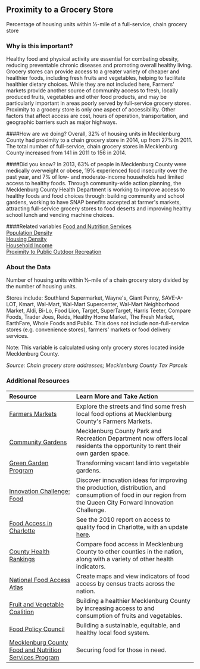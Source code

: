 ﻿## Proximity to a Grocery Store
Percentage of housing units within &#189;-mile of a full-service, chain grocery store

### Why is this important?
Healthy food and physical activity are essential for combating obesity, reducing preventable chronic diseases and promoting overall healthy living. Grocery stores can provide access to a greater variety of cheaper and healthier foods, including fresh fruits and vegetables, helping to facilitate healthier dietary choices. While they are not included here, Farmers' markets provide another source of community access to fresh, locally produced fruits, vegetables and other food products, and may be particularly important in areas poorly served by full-service grocery stores. Proximity to a grocery store is only one aspect of accessibility. Other factors that affect access are cost, hours of operation, transportation, and geographic barriers such as major highways.

####How are we doing?
Overall, 32% of housing units in Mecklenburg County had proximity to a chain grocery store in 2014, up from 27% in 2011. The total number of full-service, chain grocery stores in Mecklenburg County increased from 141 in 2011 to 156 in 2014.

####Did you know?
In 2013, 63% of people in Mecklenburg County were medically overweight or obese, 19% experienced food insecurity over the past year, and 7% of low- and moderate-income households had limited access to healthy foods. Through community-wide action planning, the Mecklenburg County Health Department is working to improve access to healthy foods and food choices through: building community and school gardens, working to have SNAP benefits accepted at farmer's markets, attracting full-service grocery stores to food deserts and improving healthy school lunch and vending machine choices.

####Related variables
<a href="javascript:void(0)" onclick="model.metricId = 'm80'">Food and Nutrition Services</a>  
<a href="javascript:void(0)" onclick="model.metricId = 'm47'">Population Density</a>  
<a href="javascript:void(0)" onclick="model.metricId = 'm5'">Housing Density</a>  
<a href="javascript:void(0)" onclick="model.metricId = 'm37'">Household Income</a>  
<a href="javascript:void(0)" onclick="model.metricId = 'm74'">Proximity to Public Outdoor Recreation</a>  

### About the Data
Number of housing units within &#189;-mile of a chain grocery story divided by the number of housing units.

Stores include: Southland Supermarket, Wayne's, Giant Penny, SAVE-A-LOT, Kmart, Wal-Mart, Wal-Mart Supercenter, Wal-Mart Neighborhood Market, Aldi, Bi-Lo, Food Lion, Target, SuperTarget, Harris Teeter, Compare Foods, Trader Joes, Reids, Healthy Home Market, The Fresh Market, EarthFare, Whole Foods and Publix. This does not include non-full-service stores (e.g. convenience stores), farmers' markets or food delivery services. 

Note: This variable is calculated using only grocery stores located inside Mecklenburg County.

_Source: Chain grocery store addresses; Mecklenburg County Tax Parcels_

### Additional Resources
|Resource | Learn More and Take Action |
|:--- | :--- |
|[Farmers Markets](http://charmeck.org/mecklenburg/county/HealthDepartment/MCFVC/Pages/FarmersMarkets.aspx) |Explore the streets and find some fresh local food options at Mecklenburg County's Farmers Markets.
|[Community Gardens](http://charmeck.org/mecklenburg/county/parkandrec/facilities/pages/community%20gardens.aspx)|Mecklenburg County Park and Recreation Department now offers local residents the opportunity to rent their own garden space.
|[Green Garden Program](http://charlottegreen.org/history.htm)| Transforming vacant land into vegetable gardens.
|[Innovation Challenge: Food](http://queencityforward.org/programs/innovationchallenge/) |Discover innovation ideas for improving the production, distribution, and consumption of food in our region from the Queen City Forward Innovation Challenge.
|[Food Access in Charlotte](http://ui.uncc.edu/story/mecklenburg-county-community-food-assessment-2010)| See the 2010 report on access to quality food in Charlotte, with an update [here](http://ui.uncc.edu/story/mecklenburg-food-assessment-phase-2-results).
|[County Health Rankings](http://www.countyhealthrankings.org/app/north-carolina/2014/rankings/mecklenburg/county/outcomes/overall/snapshot) |Compare food access in Mecklenburg County to other counties in the nation, along with a variety of other health indicators.
|[National Food Access Atlas](http://www.ers.usda.gov/data-products/food-access-research-atlas/go-to-the-atlas.aspx) |Create maps and view indicators of food access by census tracts across the nation.
|[Fruit and Vegetable Coalition](http://charmeck.org/mecklenburg/county/HealthDepartment/MCFVC/Pages/Default.aspx) |Building a healthier Mecklenburg County by increasing access to and consumption of fruits and vegetables.
|[Food Policy Council](http://cmfpc.org/)|Building a sustainable, equitable, and healthy local food system.
|[Mecklenburg County Food and Nutrition Services Program](http://charmeck.org/mecklenburg/county/dss/esd/Pages/FoodandNutrition.aspx)| Securing food for those in need.
